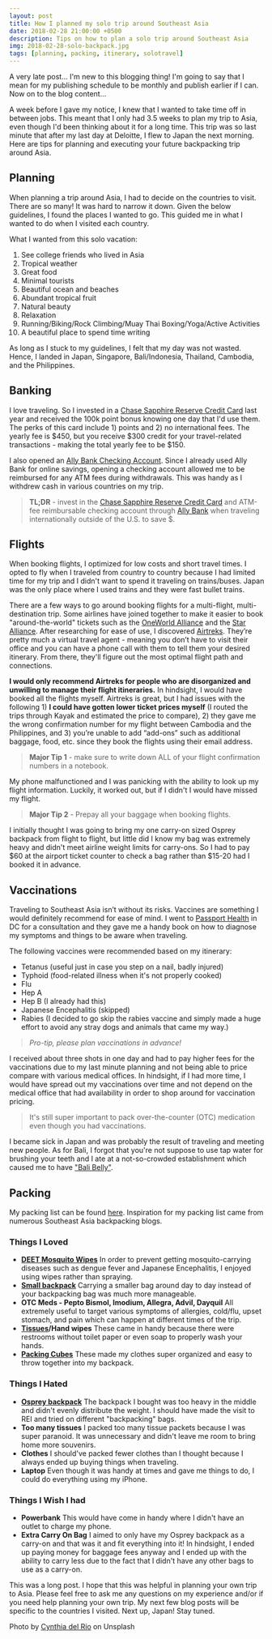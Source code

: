 ```yaml
---
layout: post
title: How I planned my solo trip around Southeast Asia
date: 2018-02-28 21:00:00 +0500
description: Tips on how to plan a solo trip around Southeast Asia
img: 2018-02-28-solo-backpack.jpg
tags: [planning, packing, itinerary, solotravel]
---
```


A very late post... I'm new to this blogging thing! I'm going to say that I mean for my publishing schedule to be monthly and publish earlier if I can. Now on to the blog content...

A week before I gave my notice, I knew that I wanted to take time off in between jobs. This meant that I only had 3.5 weeks to plan my trip to Asia, even though I'd been thinking about it for a long time. This trip was so last minute that after my last day at Deloitte, I flew to Japan the next morning. Here are tips for planning and executing your future backpacking trip around Asia.

## Planning
When planning a trip around Asia, I had to decide on the countries to visit. There are so many! It was hard to narrow it down. Given the below guidelines, I found the places I wanted to go. This guided me in what I wanted to do when I visited each country. 

What I wanted from this solo vacation:
1. See college friends who lived in Asia
2. Tropical weather
3. Great food
4. Minimal tourists
5. Beautiful ocean and beaches
6. Abundant tropical fruit
7. Natural beauty
8. Relaxation
9. Running/Biking/Rock Climbing/Muay Thai Boxing/Yoga/Active Activities
10. A beautiful place to spend time writing 

As long as I stuck to my guidelines, I felt that my day was not wasted.
Hence, I landed in Japan, Singapore, Bali/Indonesia, Thailand, Cambodia, and the Philippines.

## Banking
I love traveling. So I invested in a [Chase Sapphire Reserve Credit Card](https://www.referyourchasecard.com/19/TG5FFXH2VR) last year and received the 100k point bonus knowing one day that I'd use them. The perks of this card include 1) points and 2) no international fees. The yearly fee is $450, but you receive $300 credit for your travel-related transactions - making the total yearly fee to be $150.

I also opened an [Ally Bank Checking Account](https://www.ally.com/). Since I already used Ally Bank for online savings, opening a checking account allowed me to be reimbursed for any ATM fees during withdrawals. This was handy as I withdrew cash in various countries on my trip.

> **TL;DR** - invest in the [Chase Sapphire Reserve Credit Card](https://www.referyourchasecard.com/19/TG5FFXH2VR) and ATM-fee reimbursable checking account through [Ally Bank](https://www.ally.com/) when traveling internationally outside of the U.S. to save $.

## Flights
When booking flights, I optimized for low costs and short travel times. I opted to fly when I traveled from country to country because I had limited time for my trip and I didn't want to spend it traveling on trains/buses. Japan was the only place where I used trains and they were fast bullet trains.

There are a few ways to go around booking flights for a multi-flight, multi-destination trip. Some airlines have joined together to make it easier to book "around-the-world" tickets such as the [OneWorld Alliance](https://www.oneworld.com/flights/round-the-world-fares) and the [Star Alliance](http://www.staralliance.com/en/round-the-world). After researching for ease of use, I discovered [Airtreks](https://www.airtreks.com/). They’re pretty much a virtual travel agent - meaning you don’t have to visit their office and you can have a phone call with them to tell them your desired itinerary. From there, they'll figure out the most optimal flight path and connections.

**I would only recommend Airtreks for people who are disorganized and unwilling to manage their flight itineraries.** In hindsight, I would have booked all the flights myself. Airtreks is great, but I had issues with the following 1) **I could have gotten lower ticket prices myself** (I routed the trips through Kayak and estimated the price to compare), 2) they gave me the wrong confirmation number for my flight between Cambodia and the Philippines, and 3) you’re unable to add “add-ons” such as additional baggage, food, etc. since they book the flights using their email address.

> **Major Tip 1** - make sure to write down ALL of your flight confirmation numbers in a notebook.

My phone malfunctioned and I was panicking with the ability to look up my flight information. Luckily, it worked out, but if I didn't I would have missed my flight.

> **Major Tip 2** - Prepay all your baggage when booking flights.

I initially thought I was going to bring my one carry-on sized Osprey backpack from flight to flight, but little did I know my bag was extremely heavy and didn't meet airline weight limits for carry-ons. So I had to pay $60 at the airport ticket counter to check a bag rather than $15-20 had I booked it in advance.

## Vaccinations
Traveling to Southeast Asia isn’t without its risks. Vaccines are something I would definitely recommend for ease of mind. I went to [Passport Health](https://www.passporthealthusa.com/dc-metro/) in DC for a consultation and they gave me a handy book on how to diagnose my symptoms and things to be aware when traveling.

The following vaccines were recommended based on my itinerary:
- Tetanus (useful just in case you step on a nail, badly injured)
- Typhoid (food-related illness when it's not properly cooked)
- Flu
- Hep A
- Hep B (I already had this)
- Japanese Encephalitis (skipped)
- Rabies (I decided to go skip the rabies vaccine and simply made a huge effort to avoid any stray dogs and animals that came my way.)

> *Pro-tip, please plan vaccinations in advance!*

I received about three shots in one day and had to pay higher fees for the vaccinations due to my last minute planning and not being able to price compare with various medical offices. In hindsight, if I had more time, I would have spread out my vaccinations over time and not depend on the medical office that had availability in order to shop around for vaccination pricing.

> It's still super important to pack over-the-counter (OTC) medication even though you had vaccinations.

I became sick in Japan and was probably the result of traveling and meeting new people. As for Bali, I forgot that you're not suppose to use tap water for brushing your teeth and I ate at a not-so-crowded establishment which caused me to have ["Bali Belly"](https://www.tripadvisor.com/ShowTopic-g294226-i7220-k1926390-Bali_Belly_What_is_it-Bali.html).

## Packing
My packing list can be found [here](https://docs.google.com/document/d/1z4Kf7lw8StMaZWu5DsvnzJ8d8AI_spCdjTO5A53XKaw/edit?usp=sharing). Inspiration for my packing list came from numerous Southeast Asia backpacking blogs.

### Things I Loved
- **[DEET Mosquito Wipes](https://www.amazon.com/gp/product/B004NRPD7G/ref=oh_aui_detailpage_o01_s04?ie=UTF8&psc=1)**
In order to prevent getting mosquito-carrying diseases such as dengue fever and Japanese Encephalitis, I enjoyed using wipes rather than spraying.
- **[Small backpack](https://www.amazon.com/gp/product/B06Y1RW83W/ref=oh_aui_detailpage_o01_s03?ie=UTF8&psc=1)**
Carrying a smaller bag around day to day instead of your backpacking bag was much more manageable.
- **OTC Meds - Pepto Bismol, Imodium, Allegra, Advil, Dayquil** All extremely useful to target various symptoms of allergies, cold/flu, upset stomach, and pain which can happen at different times of the trip.
- **[Tissues](https://www.amazon.com/gp/product/B01MSWM589/ref=oh_aui_detailpage_o01_s05?ie=UTF8&psc=1)/Hand wipes**
These came in handy because there were restrooms without toilet paper or even soap to properly wash your hands.
- **[Packing Cubes](https://www.amazon.com/gp/product/B0014DWOOM/ref=oh_aui_detailpage_o01_s02?ie=UTF8&psc=1)**
These made my clothes super organized and easy to throw together into my backpack.

### Things I Hated
- **[Osprey backpack](https://www.amazon.com/gp/product/B00IMXQ8Z8/ref=oh_aui_detailpage_o09_s00?ie=UTF8&psc=1)**
The backpack I bought was too heavy in the middle and didn't evenly distribute the weight. I should have made the visit to REI and tried on different "backpacking" bags.
- **Too many tissues**
I packed too many tissue packets because I was super paranoid. It was unnecessary and didn't leave me room to bring home more souvenirs.
- **Clothes**
I should've packed fewer clothes than I thought because I always ended up buying things when traveling.
- **Laptop**
Even though it was handy at times and gave me things to do, I could do everything using my iPhone.

### Things I Wish I had
- **Powerbank**
This would have come in handy where I didn't have an outlet to charge my phone.
- **Extra Carry On Bag**
I aimed to only have my Osprey backpack as a carry-on and that was it and fit everything into it! In hindsight, I ended up paying money for baggage fees anyway and I ended up with the ability to carry less due to the fact that I didn't have any other bags to use as a carry-on.

This was a long post. I hope that this was helpful in planning your own trip to Asia. Please feel free to ask me any questions on my experience and/or if you need help planning your own trip. My next few blog posts will be specific to the countries I visited. Next up, Japan! Stay tuned.

Photo by [Cynthia del Río](https://unsplash.com/photos/S7ZKEfuEaAY?utm_source=unsplash&utm_medium=referral&utm_content=creditCopyText) on Unsplash

